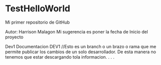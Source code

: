 # TestHelloWorld
Mi primer repositorio de GitHub

Autor: Harrison Malagon
Mi sugerencia es poner la fecha de Inicio del proyecto

Dev1
Documentacion DEV1 
//Esto es un branch o un brazo o rama que me permite publicar los cambios de un solo desarrollador.
De esta manera no tenemos que estar descargando tola informacion.
.
.
.